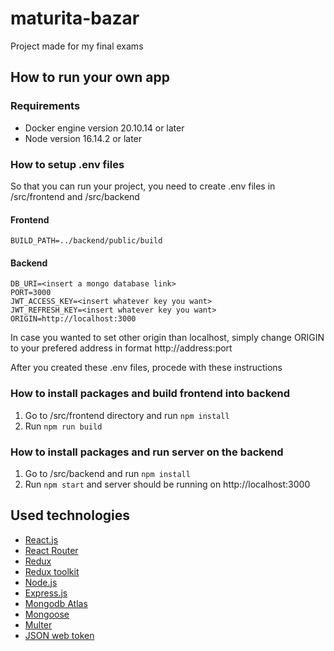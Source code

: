 # maturita-bazar
Project made for my final exams
## How to run your own app
### Requirements
- Docker engine version 20.10.14 or later
- Node version 16.14.2 or later
### How to setup .env files
So that you can run your project, you need to create .env files in /src/frontend and /src/backend
#### Frontend
```
BUILD_PATH=../backend/public/build
```
#### Backend
```
DB_URI=<insert a mongo database link>
PORT=3000
JWT_ACCESS_KEY=<insert whatever key you want>
JWT_REFRESH_KEY=<insert whatever key you want>
ORIGIN=http://localhost:3000
```
In case you wanted to set other origin than localhost, simply change ORIGIN to your prefered address in format http://address:port


After you created these .env files, procede with these instructions

### How to install packages and build frontend into backend
1. Go to /src/frontend directory and run `npm install`
2. Run `npm run build`

### How to install packages and run server on the backend
1. Go to /src/backend and run `npm install`
2. Run `npm start` and server should be running on http://localhost:3000

## Used technologies
- [React.js](https://reactjs.org/)
- [React Router](https://reactrouter.com/)
- [Redux](https://redux.js.org/)
- [Redux toolkit](https://redux-toolkit.js.org/)
- [Node.js](https://nodejs.org/en/)
- [Express.js](https://expressjs.com/)
- [Mongodb Atlas](https://www.mongodb.com/)
- [Mongoose](https://mongoosejs.com/)
- [Multer](https://www.npmjs.com/package/multer)
- [JSON web token](https://jwt.io/)
